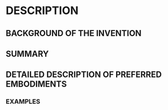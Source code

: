 # DESCRIPTION

## BACKGROUND OF THE INVENTION

## SUMMARY

## DETAILED DESCRIPTION OF PREFERRED EMBODIMENTS

### EXAMPLES

